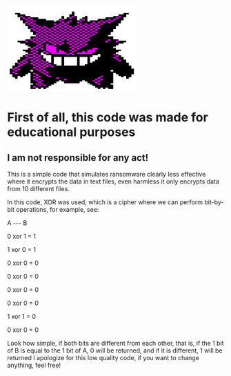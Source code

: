 <img src="gengar.gif" height=200px width=300px/>


# First of all, this code was made for educational purposes
## I am not responsible for any act!

This is a simple code that simulates ransomware
clearly less effective where it encrypts the data in text files, even harmless
it only encrypts data from 10 different files.

In this code, XOR was used, which is a cipher where we can perform bit-by-bit operations, for example, see:
<p>A --- B</p>
<p>0 xor 1 = 1</p>
<p>1 xor 0 = 1</p>
<p>0 xor 0 = 0</p>
<p>0 xor 0 = 0</p>
<p>0 xor 0 = 0</p>
<p>0 xor 0 = 0</p>
<p>1 xor 1 = 0</p>
<p>0 xor 0 = 0</p>

Look how simple, if both bits are different from each other, that is, if the 1 bit of B is equal to the 1 bit of A, 0 will be returned, and if it is different, 1 will be returned
I apologize for this low quality code, if you want to change anything, feel free!
